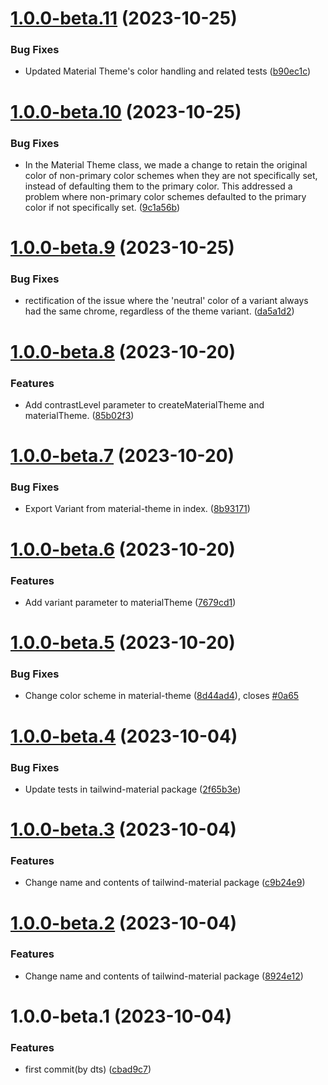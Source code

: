 # [1.0.0-beta.11](https://github.com/Udixio/tailwind-material/compare/v1.0.0-beta.10...v1.0.0-beta.11) (2023-10-25)


### Bug Fixes

* Updated Material Theme's color handling and related tests ([b90ec1c](https://github.com/Udixio/tailwind-material/commit/b90ec1ce4c6fedf4b4026940e529d4255ac9a76b))

# [1.0.0-beta.10](https://github.com/Udixio/tailwind-material/compare/v1.0.0-beta.9...v1.0.0-beta.10) (2023-10-25)


### Bug Fixes

* In the Material Theme class, we made a change to retain the original color of non-primary color schemes when they are not specifically set, instead of defaulting them to the primary color. This addressed a problem where non-primary color schemes defaulted to the primary color if not specifically set. ([9c1a56b](https://github.com/Udixio/tailwind-material/commit/9c1a56b681aa176fe72e940df65cbbd67f9e2bbe))

# [1.0.0-beta.9](https://github.com/Udixio/tailwind-material/compare/v1.0.0-beta.8...v1.0.0-beta.9) (2023-10-25)


### Bug Fixes

* rectification of the issue where the 'neutral' color of a variant always had the same chrome, regardless of the theme variant. ([da5a1d2](https://github.com/Udixio/tailwind-material/commit/da5a1d2056a27c84d698fbce922a00e0d0b75ba8))

# [1.0.0-beta.8](https://github.com/Udixio/tailwind-material/compare/v1.0.0-beta.7...v1.0.0-beta.8) (2023-10-20)


### Features

* Add contrastLevel parameter to createMaterialTheme and materialTheme. ([85b02f3](https://github.com/Udixio/tailwind-material/commit/85b02f3115e18b120bbf552930f701a8e4a9f2f7))

# [1.0.0-beta.7](https://github.com/Udixio/tailwind-material/compare/v1.0.0-beta.6...v1.0.0-beta.7) (2023-10-20)


### Bug Fixes

* Export Variant from material-theme in index. ([8b93171](https://github.com/Udixio/tailwind-material/commit/8b93171ccacd27a31696cac1bad0c9f2bceae93f))

# [1.0.0-beta.6](https://github.com/Udixio/tailwind-material/compare/v1.0.0-beta.5...v1.0.0-beta.6) (2023-10-20)


### Features

* Add variant parameter to materialTheme ([7679cd1](https://github.com/Udixio/tailwind-material/commit/7679cd1e8960c21034e078e19c7793007726a72c))

# [1.0.0-beta.5](https://github.com/Udixio/tailwind-material/compare/v1.0.0-beta.4...v1.0.0-beta.5) (2023-10-20)


### Bug Fixes

* Change color scheme in material-theme ([8d44ad4](https://github.com/Udixio/tailwind-material/commit/8d44ad4d90ff447498cf1580cf43f57169ff263a)), closes [#0a65](https://github.com/Udixio/tailwind-material/issues/0a65)

# [1.0.0-beta.4](https://github.com/Udixio/tailwind-material/compare/v1.0.0-beta.3...v1.0.0-beta.4) (2023-10-04)


### Bug Fixes

* Update tests in tailwind-material package ([2f65b3e](https://github.com/Udixio/tailwind-material/commit/2f65b3e21d72beb18fa115d14e57706b7c2848ab))

# [1.0.0-beta.3](https://github.com/Udixio/tailwind-material/compare/v1.0.0-beta.2...v1.0.0-beta.3) (2023-10-04)


### Features

* Change name and contents of tailwind-material package ([c9b24e9](https://github.com/Udixio/tailwind-material/commit/c9b24e9c1c014a8fa5bdc959b34b7163213198f6))

# [1.0.0-beta.2](https://github.com/Udixio/tailwind-material/compare/v1.0.0-beta.1...v1.0.0-beta.2) (2023-10-04)


### Features

* Change name and contents of tailwind-material package ([8924e12](https://github.com/Udixio/tailwind-material/commit/8924e1257403cfaef1bf5c2d2ebacd2adbddb8e7))

# 1.0.0-beta.1 (2023-10-04)


### Features

* first commit(by dts) ([cbad9c7](https://github.com/Udixio/tailwind-material/commit/cbad9c784a423ed1d9c0477c7d0a991f1dbf3be7))
